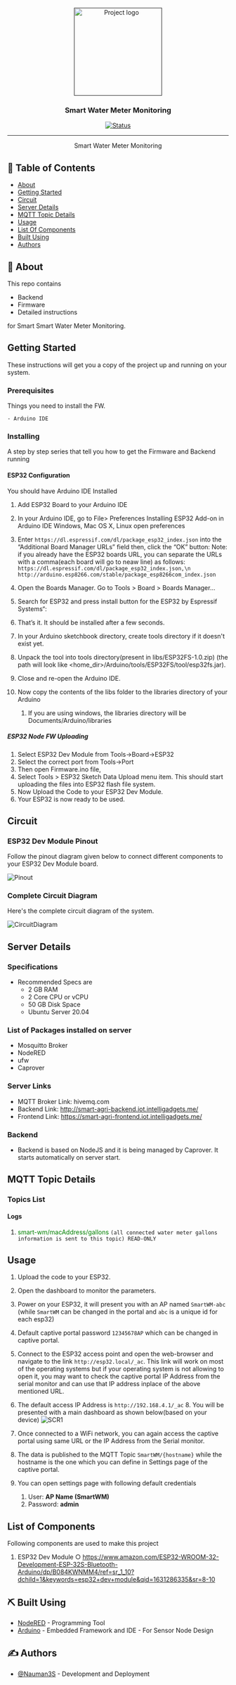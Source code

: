 <p align="center">
  <a href="" rel="noopener">
 <img width=200px height=200px src="artwork/SmartAgri.png" alt="Project logo"></a>
</p>

<h3 align="center">Smart Water Meter Monitoring</h3>

<div align="center">

[![Status](https://img.shields.io/badge/status-active-success.svg)]()

</div>

---

<p align="center"> Smart Water Meter Monitoring
    <br> 
</p>

## 📝 Table of Contents

- [About](#about)
- [Getting Started](#getting_started)
- [Circuit](#circuit)
- [Server Details](#server)
- [MQTT Topic Details](#mqtt)
- [Usage](#usage)
- [List Of Components](#list)
- [Built Using](#built_using)
- [Authors](#authors)

## 🧐 About <a name = "about"></a>

This repo contains

- Backend
- Firmware
- Detailed instructions

for Smart Smart Water Meter Monitoring.

## Getting Started <a name = "getting_started"></a>

These instructions will get you a copy of the project up and running on your system.

### Prerequisites

Things you need to install the FW.

```
- Arduino IDE
```

### Installing <a name = "installing"></a>

A step by step series that tell you how to get the Firmware and Backend running

#### ESP32 Configuration

You should have Arduino IDE Installed

1.  Add ESP32 Board to your Arduino IDE
1.  In your Arduino IDE, go to File> Preferences
    Installing ESP32 Add-on in Arduino IDE Windows, Mac OS X, Linux open preferences
1.  Enter `https://dl.espressif.com/dl/package_esp32_index.json`
    into the “Additional Board Manager URLs” field then, click the “OK” button:
    Note: if you already have the ESP32 boards URL, you can separate the URLs with a comma(each board will go to neaw line) as follows:
    `https://dl.espressif.com/dl/package_esp32_index.json,\n http://arduino.esp8266.com/stable/package_esp8266com_index.json`

1.  Open the Boards Manager. Go to Tools > Board > Boards Manager…
1.  Search for ESP32 and press install button for the ESP32 by Espressif Systems“:
1.  That’s it. It should be installed after a few seconds.
1.  In your Arduino sketchbook directory, create tools directory if it doesn't exist yet.
1.  Unpack the tool into tools directory(present in libs/ESP32FS-1.0.zip) (the path will look like <home_dir>/Arduino/tools/ESP32FS/tool/esp32fs.jar).
1.  Close and re-open the Arduino IDE.

1.  Now copy the contents of the libs folder to the libraries directory of your Arduino
    1. If you are using windows, the libraries directory will be Documents/Arduino/libraries

##### ESP32 Node FW Uploading

1.  Select ESP32 Dev Module from Tools->Board->ESP32
2.  Select the correct port from Tools->Port
3.  Then open Firmware.ino file,
4.  Select Tools > ESP32 Sketch Data Upload menu item. This should start uploading the files into ESP32 flash file system.
5.  Now Upload the Code to your ESP32 Dev Module.
6.  Your ESP32 is now ready to be used.

## Circuit <a name = "circuit"></a>

### ESP32 Dev Module Pinout

Follow the pinout diagram given below to connect different components to your ESP32 Dev Module board.

![Pinout](Circuit/ESP32-Pinout.jpg)

### Complete Circuit Diagram

Here's the complete circuit diagram of the system.

![CircuitDiagram](Circuit/Circuit_bb.png)

## Server Details <a name = "server"></a>
### Specifications

- Recommended Specs are
  - 2 GB RAM
  - 2 Core CPU or vCPU
  - 50 GB Disk Space
  - Ubuntu Server 20.04

### List of Packages installed on server

- Mosquitto Broker
- NodeRED
- ufw
- Caprover

### Server Links <a name = "srv"></a>

- MQTT Broker Link: hivemq.com
- Backend Link: http://smart-agri-backend.iot.intelligadgets.me/
- Frontend Link: https://smart-agri-frontend.iot.intelligadgets.me/

### Backend

- Backend is based on NodeJS and it is being managed by Caprover. It starts automatically on server start.

## MQTT Topic Details <a name = "mqtt"></a>


### Topics List

#### Logs

1.  <span style="color: green">smart-wm/macAddress/gallons</span> `(all connected water meter gallons information is sent to this topic) READ-ONLY`

## Usage <a name = "usage"></a>

1.  Upload the code to your ESP32.
2.  Open the dashboard to monitor the parameters. 
3. Power on your ESP32, it will present you with an AP named `SmartWM-abc` (while `SmartWM` can be changed in the portal and `abc` is a unique id for each esp32)
4. Default captive portal password `12345678AP` which can be changed in captive portal. 
5. Connect to the ESP32 access point and open the web-browser and navigate to the link `http://esp32.local/_ac`. This link will work on most of the operating systems but if your operating system is not allowing to open it, you may want to check the captive portal IP Address from the serial monitor and can use that IP address inplace of the above mentioned URL. 
6. The default access IP Address is `http://192.168.4.1/_ac` 8. You will be presented with a main dashboard as shown below(based on your device)
![SCR1](Circuit/scr1.png)

8.  Once connected to a WiFi network, you can again access the captive portal using same URL or the IP Address from the Serial monitor.
9.  The data is published to the MQTT Topic `SmartWM/{hostname}` while the hostname is the one which you can define in Settings page of the captive portal.
10.  You can open settings page with following default credentials
     1.  User: **AP Name (SmartWM)**
     2.  Password: **admin**

## List of Components <a name = "list"></a>

Following components are used to make this project

1.  ESP32 Dev Module
    ○ https://www.amazon.com/ESP32-WROOM-32-Development-ESP-32S-Bluetooth-Arduino/dp/B084KWNMM4/ref=sr_1_10?dchild=1&keywords=esp32+dev+module&qid=1631286335&sr=8-10
## ⛏️ Built Using <a name = "built_using"></a>

- [NodeRED](https://nodered.org/) - Programming Tool
- [Arduino](https://www.arduino.cc/) - Embedded Framework and IDE - For Sensor Node Design

## ✍️ Authors <a name = "authors"></a>

- [@Nauman3S](https://github.com/Nauman3S) - Development and Deployment
